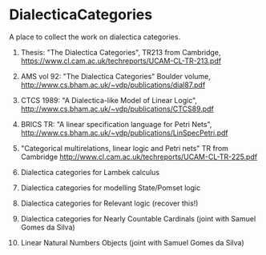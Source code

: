 # DialecticaCategories
A place to collect the work on dialectica categories. 

1. Thesis: "The Dialectica Categories", TR213 from Cambridge, https://www.cl.cam.ac.uk/techreports/UCAM-CL-TR-213.pdf

2. AMS vol 92: "The Dialectica Categories" Boulder volume, http://www.cs.bham.ac.uk/~vdp/publications/dial87.pdf

3. CTCS 1989: "A Dialectica-like Model of Linear Logic", http://www.cs.bham.ac.uk/~vdp/publications/CTCS89.pdf

4. BRICS TR: "A linear specification language for Petri Nets", http://www.cs.bham.ac.uk/~vdp/publications/LinSpecPetri.pdf 

5. "Categorical multirelations, linear logic and Petri nets" TR from Cambridge http://www.cl.cam.ac.uk/techreports/UCAM-CL-TR-225.pdf

6. Dialectica categories for Lambek calculus

7. Dialectica categories for modelling State/Pomset logic

8. Dialectica categories for Relevant logic (recover this!)

9. Dialectica categories for Nearly Countable Cardinals (joint with Samuel Gomes da Silva)

10. Linear Natural Numbers Objects (joint with Samuel Gomes da Silva)

